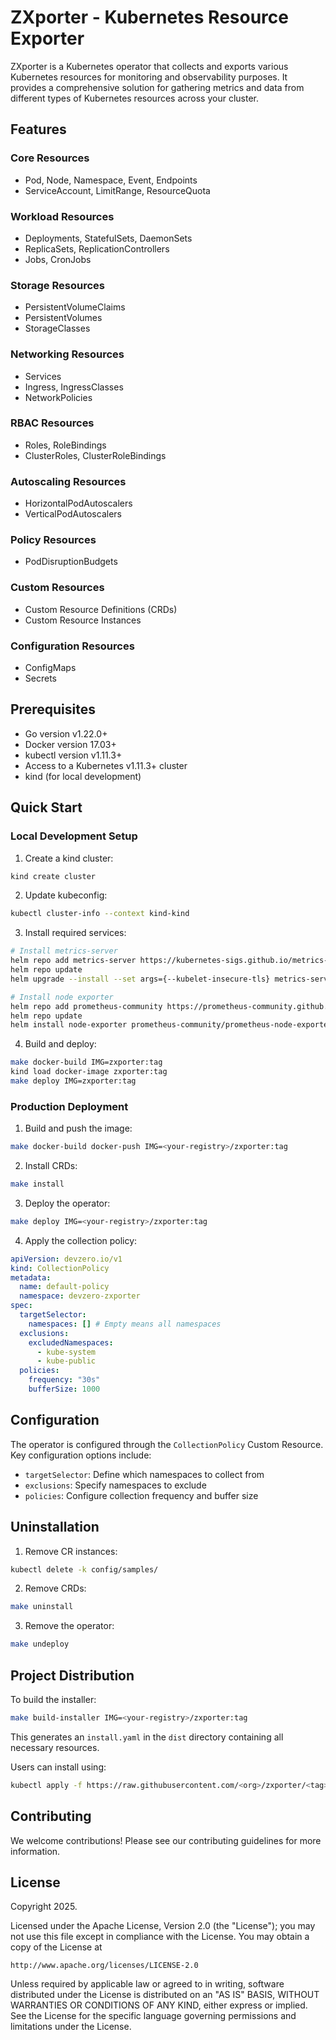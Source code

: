# ZXporter - Kubernetes Resource Exporter

ZXporter is a Kubernetes operator that collects and exports various Kubernetes resources for monitoring and observability purposes. It provides a comprehensive solution for gathering metrics and data from different types of Kubernetes resources across your cluster.

## Features

### Core Resources
- Pod, Node, Namespace, Event, Endpoints
- ServiceAccount, LimitRange, ResourceQuota

### Workload Resources
- Deployments, StatefulSets, DaemonSets
- ReplicaSets, ReplicationControllers
- Jobs, CronJobs

### Storage Resources
- PersistentVolumeClaims
- PersistentVolumes
- StorageClasses

### Networking Resources
- Services
- Ingress, IngressClasses
- NetworkPolicies

### RBAC Resources
- Roles, RoleBindings
- ClusterRoles, ClusterRoleBindings

### Autoscaling Resources
- HorizontalPodAutoscalers
- VerticalPodAutoscalers

### Policy Resources
- PodDisruptionBudgets

### Custom Resources
- Custom Resource Definitions (CRDs)
- Custom Resource Instances

### Configuration Resources
- ConfigMaps
- Secrets

## Prerequisites

- Go version v1.22.0+
- Docker version 17.03+
- kubectl version v1.11.3+
- Access to a Kubernetes v1.11.3+ cluster
- kind (for local development)

## Quick Start

### Local Development Setup

1. Create a kind cluster:
```sh
kind create cluster
```

2. Update kubeconfig:
```sh
kubectl cluster-info --context kind-kind
```

3. Install required services:
```sh
# Install metrics-server
helm repo add metrics-server https://kubernetes-sigs.github.io/metrics-server/
helm repo update
helm upgrade --install --set args={--kubelet-insecure-tls} metrics-server metrics-server/metrics-server --namespace kube-system

# Install node exporter
helm repo add prometheus-community https://prometheus-community.github.io/helm-charts 
helm repo update
helm install node-exporter prometheus-community/prometheus-node-exporter
```

4. Build and deploy:
```sh
make docker-build IMG=zxporter:tag
kind load docker-image zxporter:tag
make deploy IMG=zxporter:tag
```

### Production Deployment

1. Build and push the image:
```sh
make docker-build docker-push IMG=<your-registry>/zxporter:tag
```

2. Install CRDs:
```sh
make install
```

3. Deploy the operator:
```sh
make deploy IMG=<your-registry>/zxporter:tag
```

4. Apply the collection policy:
```yaml
apiVersion: devzero.io/v1
kind: CollectionPolicy
metadata:
  name: default-policy
  namespace: devzero-zxporter
spec:
  targetSelector:
    namespaces: [] # Empty means all namespaces
  exclusions:
    excludedNamespaces:
      - kube-system
      - kube-public
  policies:
    frequency: "30s"
    bufferSize: 1000
```

## Configuration

The operator is configured through the `CollectionPolicy` Custom Resource. Key configuration options include:

- `targetSelector`: Define which namespaces to collect from
- `exclusions`: Specify namespaces to exclude
- `policies`: Configure collection frequency and buffer size

## Uninstallation

1. Remove CR instances:
```sh
kubectl delete -k config/samples/
```

2. Remove CRDs:
```sh
make uninstall
```

3. Remove the operator:
```sh
make undeploy
```

## Project Distribution

To build the installer:

```sh
make build-installer IMG=<your-registry>/zxporter:tag
```

This generates an `install.yaml` in the `dist` directory containing all necessary resources.

Users can install using:
```sh
kubectl apply -f https://raw.githubusercontent.com/<org>/zxporter/<tag>/dist/install.yaml
```

## Contributing

We welcome contributions! Please see our contributing guidelines for more information.

## License

Copyright 2025.

Licensed under the Apache License, Version 2.0 (the "License");
you may not use this file except in compliance with the License.
You may obtain a copy of the License at

    http://www.apache.org/licenses/LICENSE-2.0

Unless required by applicable law or agreed to in writing, software
distributed under the License is distributed on an "AS IS" BASIS,
WITHOUT WARRANTIES OR CONDITIONS OF ANY KIND, either express or implied.
See the License for the specific language governing permissions and
limitations under the License.

